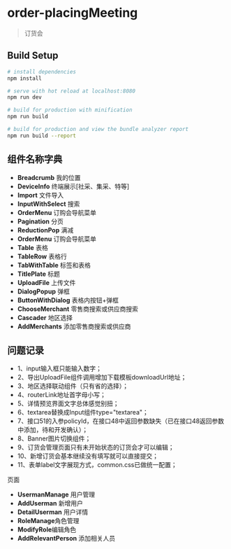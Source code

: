 # order-placingMeeting

> 订货会

## Build Setup

``` bash
# install dependencies
npm install

# serve with hot reload at localhost:8080
npm run dev

# build for production with minification
npm run build

# build for production and view the bundle analyzer report
npm run build --report
```

## 组件名称字典

- **Breadcrumb** 我的位置
- **DeviceInfo** 终端展示[社采、集采、特等]
- **Import** 文件导入
- **InputWithSelect** 搜索
- **OrderMenu** 订购会导航菜单
- **Pagination** 分页
- **ReductionPop** 满减
- **OrderMenu** 订购会导航菜单
- **Table** 表格
- **TableRow** 表格行
- **TabWithTable** 标签和表格
- **TitlePlate** 标题
- **UploadFile** 上传文件
- **DialogPopup** 弹框
- **ButtonWithDialog** 表格内按钮+弹框
- **ChooseMerchant** 零售商搜索或供应商搜索
- **Cascader** 地区选择
- **AddMerchants** 添加零售商搜索或供应商


## 问题记录
- 1、input输入框只能输入数字；
- 2、导出UploadFile组件调用增加下载模板downloadUrl地址；
- 3、地区选择联动组件（只有省的选择）；
- 4、routerLink地址首字母小写；
- 5、详情预览界面文字总体感觉别扭；
- 6、textarea替换成Input组件type="textarea"；
- 7、接口51的入参policyId，在接口48中返回参数缺失（已在接口48返回参数中添加，待和开发确认）；
- 8、Banner图片切换组件；
- 9、订货会管理页面只有未开始状态的订货会才可以编辑；
- 10、新增订货会基本继续没有填写就可以直接提交；
- 11、表单label文字展现方式，common.css已做统一配置；


页面
- **UsermanManage** 用户管理
- **AddUserman** 新增用户
- **DetailUserman** 用户详情
- **RoleManage**角色管理
- **ModifyRole**编辑角色
- **AddRelevantPerson** 添加相关人员
